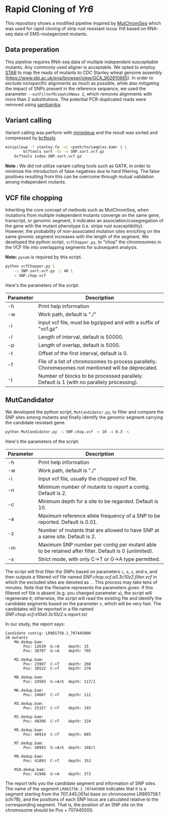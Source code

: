 # Rapid Cloning of *Yr6*

This repository shows a modified pipeline inspired by [MutChromSeq](https://github.com/steuernb/MutChromSeq/) which was used for rapid cloning of strip rust resistant locus *Yr6* based on RNA-seq data of EMS-mutagenized mutants.

## Data preperation

This pipeline requires RNA-seq data of multiple independent susceptiable mutants. Any commonly used aligner is acceptable. We opted to employ [STAR](https://alexdobin.github.io/STAR/) to map the reads of mutants to CDC Stanley wheat genome assembly (https://www.ebi.ac.uk/ena/browser/view/GCA_902810665). In order to exclude nonspecific alignments as much as possible, while also mitigating the impact of SNPs present in the reference sequence, we used the parameter `--outFilterMismatchNmax 2`, which removes alignments with more than 2 substitutions. The potential PCR-duplicated reads were removed using [sambamba](https://github.com/biod/sambamba).  

## Variant calling

Variant calling was perform with [minipileup](https://github.com/lh3/minipileup) and the result was sorted and compressed by [bcftools](https://samtools.github.io/bcftools/).

```bash
minipileup -f stanley.fa -vc <path/to/samples.bam> | \
		bcftools sort -Oz -o SNP.sort.vcf.gz
	bcftools index SNP.sort.vcf.gz
```
**Note :** We did not utilize variant calling tools such as GATK, in order to minimize the introduction of false negatives due to hard filtering. The false positives resulting from this can be overcome through mutual validation among independent mutants.

## VCF file chopping

Inheriting the core concept of methods such as MutChromSeq, when mutations from multiple independent mutants converge on the same gene, transcript, or genomic segment, it indicates an association/cosegregation of the gene with the mutant phenotype (i.e. stripe rust susceptibility). However, the probability of non-associated mutation sites enriching on the same ginomic segment increases with the length of the segment. We developed the python script, `vcfChopper.py`, to "chop" the chromosomes in the VCF file into overlapping segments for subsequent analysis.

**Note:** `pysam` is required by this script.

```bash
python vcfChopper.py \
	-i SNP.sort.vcf.gz -j 40 \
    > SNP.chop.vcf
```

Here's the parameters of the script.

| Parameter | Description |
| --- | --- |
| -h | Print help information |
| -w | Work path, default is "./" |
| -i | Input vcf file, must be bgzipped and with a suffix of "vcf.gz" |
| -l | Length of interval, default is 50000. |
| -p | Length of overlap, default is 5000. |
| -t | Offset of the first interval, default is 0. |
| -f | File of a list of chromosomes to process parallelly. Choromesomes not mentioned will be deprecated. |
| -j | Number of blocks to be processed parallely. Default is 1 (with no parallely processing). |

## MutCandidator

We developed the python script, `MutCandidator.py`, to filter and compare the SNP sites among mutants and finally identify the genomic segment carrying the candidate resistant gene.

```bash
python MutCandidator.py -i SNP.chop.vcf -n 10 -a 0.3 -s
```

Here's the parameters of the script.

| Parameter | Description |
| --- | --- |
| -h | Print help information |
| -w | Work path, default is "./" |
| -i | Input vcf file, usually the chopped vcf file. |
| -n | Minimum number of mutants to report a contig. Default is 2. |
| -c | Minimum depth for a site to be regarded. Default is 10. |
| -a | Maximum reference allele frequency of a SNP to be reported. Default is 0.01. |
| -z | Number of mutants that are allowed to have SNP at a same site. Default is 2. |
| -m | Maximum SNP number per contig per mutant able to be retained after filter. Default is 0 (unlimited). |
| -s | Strict mode, with only C->T or G->A type permitted. |

The script will first filter the SNPs based on parameters `c`, `a`, `z`, and `m`, and then outputs a filtered vcf file named *SNP.chop.vcf.a0.3c10z2.filter.vcf* in which the excluded sites are denoted as `.`. This process may take tens of minutes. Note that the filename represents the parameters given. If this filtered vcf file is absent (e.g. you changed parameter `a`), the script will regenerate it; otherwise, the script will read the existing file and identify the candidate segments based on the parameter `n`, which will be very fast. The candidates will be reported in a file named *SNP.chop.vcf.n10a0.3c10z2.s.report.txt*

In our study, the report says:

```
Candidate contig: LR865758.1_707445000
10 mutants
	M4.dedup.bam:
		Pos: 12639	G->A	depth: 15
		Pos: 38707	G->A	depth: 705

	M2.dedup.bam:
		Pos: 23997	C->T	depth: 208
		Pos: 38522	C->T	depth: 278

	M8.dedup.bam:
		Pos: 24503	G->A/G	depth: 117/1

	M6.dedup.bam:
		Pos: 24667	C->T	depth: 112

	M3.dedup.bam:
		Pos: 25157	C->T	depth: 193

	M1.dedup.bam:
		Pos: 40206	C->T	depth: 324

	M5.dedup.bam:
		Pos: 40914	C->T	depth: 685

	M7.dedup.bam:
		Pos: 40993	G->A/G	depth: 168/1

	M9.dedup.bam:
		Pos: 41093	C->T	depth: 353

	M10.dedup.bam:
		Pos: 41946	G->A	depth: 373
```

The report tells you the candidate segment and information of SNP sites. The name of the segment `LR865758.1_707445000` indicates that it is a segment starting from the 707,445,001st base on chromosome LR865758.1 (chr7B), and the positions of each SNP locus are calculated relative to the corresponding segment. That is, the position of an SNP site on the chromosome should be $\text{Pos} + 707445000$.

